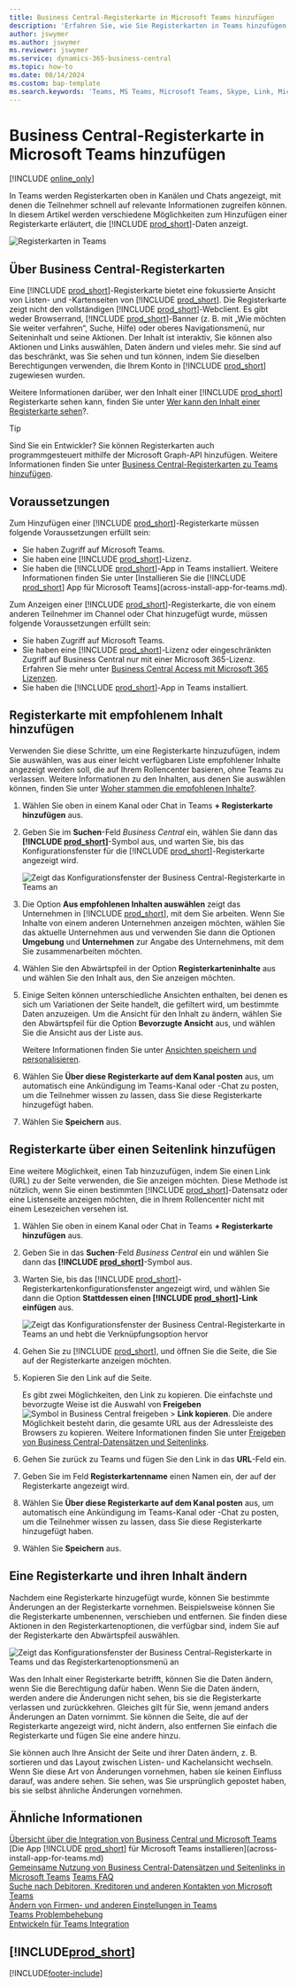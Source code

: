 ```yaml
---
title: Business Central-Registerkarte in Microsoft Teams hinzufügen
description: 'Erfahren Sie, wie Sie Registerkarten in Teams hinzufügen, die Business Central-Seiten anzeigen.'
author: jswymer
ms.author: jswymer
ms.reviewer: jswymer
ms.service: dynamics-365-business-central
ms.topic: how-to
ms.date: 08/14/2024
ms.custom: bap-template
ms.search.keywords: 'Teams, MS Teams, Microsoft Teams, Skype, Link, Microsoft 365, collaborate, collaboration, teamwork, share records, tab'
---
```


# Business Central-Registerkarte in Microsoft Teams hinzufügen

[!INCLUDE [online_only](includes/online_only.md)]

In Teams werden Registerkarten oben in Kanälen und Chats angezeigt, mit denen die Teilnehmer schnell auf relevante Informationen zugreifen können. In diesem Artikel werden verschiedene Möglichkeiten zum Hinzufügen einer Registerkarte erläutert, die [!INCLUDE [prod_short](includes/prod_short.md)]-Daten anzeigt.

![Registerkarten in Teams](media/teams-tab-border-2.png)

## Über Business Central-Registerkarten

Eine [!INCLUDE [prod_short](includes/prod_short.md)]-Registerkarte bietet eine fokussierte Ansicht von Listen- und -Kartenseiten von [!INCLUDE [prod_short](includes/prod_short.md)]. Die Registerkarte zeigt nicht den vollständigen [!INCLUDE [prod_short](includes/prod_short.md)]-Webclient. Es gibt weder Browserrand, [!INCLUDE [prod_short](includes/prod_short.md)]-Banner (z. B. mit „Wie möchten Sie weiter verfahren“, Suche, Hilfe) oder oberes Navigationsmenü, nur Seiteninhalt und seine Aktionen. Der Inhalt ist interaktiv, Sie können also Aktionen und Links auswählen, Daten ändern und vieles mehr. Sie sind auf das beschränkt, was Sie sehen und tun können, indem Sie dieselben Berechtigungen verwenden, die Ihrem Konto in [!INCLUDE [prod_short](includes/prod_short.md)] zugewiesen wurden.

Weitere Informationen darüber, wer den Inhalt einer  [!INCLUDE [prod_short](includes/prod_short.md)] Registerkarte sehen kann, finden Sie unter  [Wer kann den Inhalt einer Registerkarte sehen](/dynamics365/business-central/teams-faq?tabs=tabs#who-can-view)?.

> [!TIP]
> Sind Sie ein Entwickler? Sie können Registerkarten auch programmgesteuert mithilfe der Microsoft Graph-API hinzufügen. Weitere Informationen finden Sie unter  [Business Central-Registerkarten zu Teams hinzufügen](/dynamics365/business-central/dev-itpro/developer/devenv-develop-for-teams-tabs).  

## Voraussetzungen

Zum Hinzufügen einer [!INCLUDE [prod_short](includes/prod_short.md)]-Registerkarte müssen folgende Voraussetzungen erfüllt sein:

- Sie haben Zugriff auf Microsoft Teams.
- Sie haben eine [!INCLUDE [prod_short](includes/prod_short.md)]-Lizenz.
- Sie haben die [!INCLUDE [prod_short](includes/prod_short.md)]-App in Teams installiert. Weitere Informationen finden Sie unter  [Installieren Sie die  [!INCLUDE [prod_short](includes/prod_short.md)] App für Microsoft Teams](across-install-app-for-teams.md).

Zum Anzeigen einer [!INCLUDE [prod_short](includes/prod_short.md)]-Registerkarte, die von einem anderen Teilnehmer im Channel oder Chat hinzugefügt wurde, müssen folgende Voraussetzungen erfüllt sein:

- Sie haben Zugriff auf Microsoft Teams.
- Sie haben eine [!INCLUDE [prod_short](includes/prod_short.md)]-Lizenz oder eingeschränkten Zugriff auf Business Central nur mit einer Microsoft 365-Lizenz. Erfahren Sie mehr unter  [Business Central Access mit  Microsoft 365 Lizenzen](admin-access-with-m365-license.md).
- Sie haben die [!INCLUDE [prod_short](includes/prod_short.md)]-App in Teams installiert.

## Registerkarte mit empfohlenem Inhalt hinzufügen

Verwenden Sie diese Schritte, um eine Registerkarte hinzuzufügen, indem Sie auswählen, was aus einer leicht verfügbaren Liste empfohlener Inhalte angezeigt werden soll, die auf Ihrem Rollencenter basieren, ohne Teams zu verlassen. Weitere Informationen zu den Inhalten, aus denen Sie auswählen können, finden Sie unter  [Woher stammen die empfohlenen Inhalte?](/dynamics365/business-central/teams-faq?tabs=tabs#where-does-the-recommended-content-come-from).

1. Wählen Sie oben in einem Kanal oder Chat in Teams **+ Registerkarte hinzufügen** aus.
2. Geben Sie im **Suchen**-Feld *Business Central* ein, wählen Sie dann das **[!INCLUDE [prod_short](includes/prod_short.md)]**-Symbol aus, und warten Sie, bis das Konfigurationsfenster für die [!INCLUDE [prod_short](includes/prod_short.md)]-Registerkarte angezeigt wird.

   ![Zeigt das Konfigurationsfenster der Business Central-Registerkarte in Teams an](media/teams-bc-tab-config-window.png)

3. Die Option **Aus empfohlenen Inhalten auswählen** zeigt das Unternehmen in [!INCLUDE [prod_short](includes/prod_short.md)], mit dem Sie arbeiten. Wenn Sie Inhalte von einem anderen Unternehmen anzeigen möchten, wählen Sie das aktuelle Unternehmen aus und verwenden Sie dann die Optionen **Umgebung** und **Unternehmen** zur Angabe des Unternehmens, mit dem Sie zusammenarbeiten möchten.
4. Wählen Sie den Abwärtspfeil in der Option **Registerkarteninhalte** aus und wählen Sie den Inhalt aus, den Sie anzeigen möchten.

   <!-- The list shows all pages that are bookmarked on your role center in [!INCLUDE [prod_short](includes/prod_short.md)]. To learn more about the content that you can choose from, see [Where does the recommended content come from?](teams-faq.md#recommended-content).-->
5. Einige Seiten können unterschiedliche Ansichten enthalten, bei denen es sich um Variationen der Seite handelt, die gefiltert wird, um bestimmte Daten anzuzeigen. Um die Ansicht für den Inhalt zu ändern, wählen Sie den Abwärtspfeil für die Option **Bevorzugte Ansicht** aus, und wählen Sie die Ansicht aus der Liste aus.

   Weitere Informationen finden Sie unter  [Ansichten speichern und personalisieren](ui-views.md).
6. Wählen Sie **Über diese Registerkarte auf dem Kanal posten** aus, um automatisch eine Ankündigung im Teams-Kanal oder -Chat zu posten, um die Teilnehmer wissen zu lassen, dass Sie diese Registerkarte hinzugefügt haben.
7. Wählen Sie **Speichern** aus.

## Registerkarte über einen Seitenlink hinzufügen

Eine weitere Möglichkeit, einen Tab hinzuzufügen, indem Sie einen Link (URL) zu der Seite verwenden, die Sie anzeigen möchten. Diese Methode ist nützlich, wenn Sie einen bestimmten [!INCLUDE [prod_short](includes/prod_short.md)]-Datensatz oder eine Listenseite anzeigen möchten, die in Ihrem Rollencenter nicht mit einem Lesezeichen versehen ist.

1. Wählen Sie oben in einem Kanal oder Chat in Teams **+ Registerkarte hinzufügen** aus.
2. Geben Sie in das **Suchen**-Feld *Business Central* ein und wählen Sie dann das **[!INCLUDE [prod_short](includes/prod_short.md)]**-Symbol aus.
3. Warten Sie, bis das [!INCLUDE [prod_short](includes/prod_short.md)]-Registerkartenkonfigurationsfenster angezeigt wird, und wählen Sie dann die Option **Stattdessen einen [!INCLUDE [prod_short](includes/prod_short.md)]-Link einfügen** aus.

   ![Zeigt das Konfigurationsfenster der Business Central-Registerkarte in Teams an und hebt die Verknüpfungsoption hervor](media/teams-bc-tab-config-window-page-link.png)
4. Gehen Sie zu [!INCLUDE [prod_short](includes/prod_short.md)], und öffnen Sie die Seite, die Sie auf der Registerkarte anzeigen möchten.
5. Kopieren Sie den Link auf die Seite.

   Es gibt zwei Möglichkeiten, den Link zu kopieren. Die einfachste und bevorzugte Weise ist die Auswahl von **Freigeben** ![Symbol in Business Central freigeben](media/share-icon.png) > **Link kopieren**. Die andere Möglichkeit besteht darin, die gesamte URL aus der Adressleiste des Browsers zu kopieren. Weitere Informationen finden Sie unter  [Freigeben von Business Central-Datensätzen und Seitenlinks](across-working-with-teams.md).

6. Gehen Sie zurück zu Teams und fügen Sie den Link in das **URL**-Feld ein.
7. Geben Sie im Feld **Registerkartenname** einen Namen ein, der auf der Registerkarte angezeigt wird.
8. Wählen Sie **Über diese Registerkarte auf dem Kanal posten** aus, um automatisch eine Ankündigung im Teams-Kanal oder -Chat zu posten, um die Teilnehmer wissen zu lassen, dass Sie diese Registerkarte hinzugefügt haben.
9. Wählen Sie **Speichern** aus.

## Eine Registerkarte und ihren Inhalt ändern

Nachdem eine Registerkarte hinzugefügt wurde, können Sie bestimmte Änderungen an der Registerkarte vornehmen. Beispielsweise können Sie die Registerkarte umbenennen, verschieben und entfernen. Sie finden diese Aktionen in den Registerkartenoptionen, die verfügbar sind, indem Sie auf der Registerkarte den Abwärtspfeil auswählen.

![Zeigt das Konfigurationsfenster der Business Central-Registerkarte in Teams und das Registerkartenoptionsmenü an](media/teams-bc-tab-config-window-options-2.png)

Was den Inhalt einer Registerkarte betrifft, können Sie die Daten ändern, wenn Sie die Berechtigung dafür haben. Wenn Sie die Daten ändern, werden andere die Änderungen nicht sehen, bis sie die Registerkarte verlassen und zurückkehren. Gleiches gilt für Sie, wenn jemand anders Änderungen an Daten vornimmt. Sie können die Seite, die auf der Registerkarte angezeigt wird, nicht ändern, also entfernen Sie einfach die Registerkarte und fügen Sie eine andere hinzu.

Sie können auch Ihre Ansicht der Seite und ihrer Daten ändern, z. B. sortieren und das Layout zwischen Listen- und Kachelansicht wechseln. Wenn Sie diese Art von Änderungen vornehmen, haben sie keinen Einfluss darauf, was andere sehen. Sie sehen, was Sie ursprünglich gepostet haben, bis sie selbst ähnliche Änderungen vornehmen.

## Ähnliche Informationen

[Übersicht über die Integration von Business Central und Microsoft Teams](across-teams-overview.md)  
[Die App [!INCLUDE [prod_short](includes/prod_short.md)] für Microsoft Teams installieren](across-install-app-for-teams.md)  
[Gemeinsame Nutzung von Business Central-Datensätzen und Seitenlinks in Microsoft Teams](across-working-with-teams.md)
[Teams FAQ](teams-faq.md)  
[Suche nach Debitoren, Kreditoren und anderen Kontakten von Microsoft Teams](across-search-contacts-teams.md)  
[Ändern von Firmen- und anderen Einstellungen in Teams](across-teams-settings.md)  
[Teams Problembehebung](admin-teams-troubleshooting.md)  
[Entwickeln für Teams Integration](/dynamics365/business-central/dev-itpro/developer/devenv-develop-for-teams)  

## [!INCLUDE[prod_short](includes/free_trial_md.md)]  

[!INCLUDE[footer-include](includes/footer-banner.md)]
